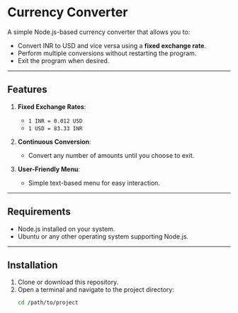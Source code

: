 # Currency Converter

A simple Node.js-based currency converter that allows you to:
- Convert INR to USD and vice versa using a **fixed exchange rate**.
- Perform multiple conversions without restarting the program.
- Exit the program when desired.

---

## Features

1. **Fixed Exchange Rates**:
   - `1 INR = 0.012 USD`
   - `1 USD = 83.33 INR`

2. **Continuous Conversion**:
   - Convert any number of amounts until you choose to exit.

3. **User-Friendly Menu**:
   - Simple text-based menu for easy interaction.

---

## Requirements

- Node.js installed on your system.
- Ubuntu or any other operating system supporting Node.js.

---

## Installation

1. Clone or download this repository.
2. Open a terminal and navigate to the project directory:
   ```bash
   cd /path/to/project
